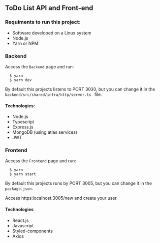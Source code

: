 ## ToDo List API and Front-end

### Requiments to run this project:
- Software developed on a Linux system
- Node.js
- Yarn or NPM

### Backend
Access the `Backend` page and run:
```
  $ yarn
  $ yarn dev
```
By default this projects listens to PORT 3030, but you can change it in the `backend/src/shared/infra/http/server.ts ` file.

#### Technologies:
 - Node.js
 - Typescript
 - Express.js
 - MongoDB (using atlas services)
 - JWT

### Frontend
Access the `Frontend` page and run:
```
  $ yarn
  $ yarn start
```
By default this projects runs by PORT 3005, but you can change it in the `package.json`.

Access https:localhost:3005/new and create your user.

#### Technologies
- React.js
- Javascript
- Styled-components
- Axios

